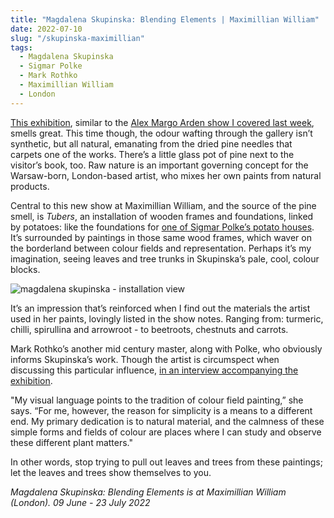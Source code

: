 ```yaml
---
title: "Magdalena Skupinska: Blending Elements | Maximillian William"
date: 2022-07-10
slug: "/skupinska-maximillian"
tags:
  - Magdalena Skupinska
  - Sigmar Polke
  - Mark Rothko
  - Maximillian William
  - London
---
```


[This exhibition](https://maximillianwilliam.com/exhibition/blending-elements/), similar to the [Alex Margo Arden show I covered last week](/arden-frederick), smells great. This time though, the odour wafting through the gallery isn’t synthetic, but all natural, emanating from the dried pine needles that carpets one of the works. There’s a little glass pot of pine next to the visitor’s book, too. Raw nature is an important governing concept for the Warsaw-born, London-based artist, who mixes her own paints from natural products.

Central to this new show at Maximillian William, and the source of the pine smell, is *Tubers*, an installation of wooden frames and foundations, linked by potatoes: like the foundations for [one of Sigmar Polke’s potato houses](/polke-werner). It’s surrounded by paintings in those same wood frames, which waver on the borderland between colour fields and representation. Perhaps it’s my imagination, seeing leaves and tree trunks in Skupinska’s pale, cool, colour blocks.

![magdalena skupinska - installation view](/skupinska-maximillian-1.jpeg)

It’s an impression that’s reinforced when I find out the materials the artist used in her paints, lovingly listed in the show notes. Ranging from: turmeric, chilli, spirullina and arrowroot - to beetroots, chestnuts and carrots.

Mark Rothko’s another mid century master, along with Polke, who obviously informs Skupinska’s work. Though the artist is circumspect when discussing this particular influence, [in an interview accompanying the exhibition](https://maximillianwilliam.com/wp-content/uploads/2022/07/Magdalena-Skupsinska-and-Gina-Buenfeld-Murley.pdf).

"My visual language points to the tradition of colour field painting,” she says. “For me, however, the reason for simplicity is a means to a different end. My primary dedication is to natural material, and the calmness of these simple forms and fields of colour are places where I can study and observe these different plant matters."

In other words, stop trying to pull out leaves and trees from these paintings; let the leaves and trees show themselves to you.

*Magdalena Skupinska: Blending Elements is at Maximillian William (London). 09 June - 23 July 2022*
